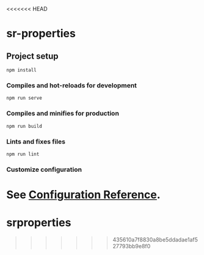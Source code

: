 <<<<<<< HEAD
# sr-properties

## Project setup
```
npm install
```

### Compiles and hot-reloads for development
```
npm run serve
```

### Compiles and minifies for production
```
npm run build
```

### Lints and fixes files
```
npm run lint
```

### Customize configuration
See [Configuration Reference](https://cli.vuejs.org/config/).
=======
# srproperties
>>>>>>> 435610a7f8830a8be5ddadae1af527793bb9e8f0
